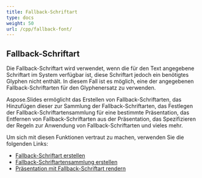 ```yaml
---
title: Fallback-Schriftart
type: docs
weight: 50
url: /cpp/fallback-font/
---
```


## **Fallback-Schriftart**
Die Fallback-Schriftart wird verwendet, wenn die für den Text angegebene Schriftart im System verfügbar ist, diese Schriftart jedoch ein benötigtes Glyphen nicht enthält. In diesem Fall ist es möglich, eine der angegebenen Fallback-Schriftarten für den Glyphenersatz zu verwenden.

Aspose.Slides ermöglicht das Erstellen von Fallback-Schriftarten, das Hinzufügen dieser zur Sammlung der Fallback-Schriftarten, das Festlegen der Fallback-Schriftartensammlung für eine bestimmte Präsentation, das Entfernen von Fallback-Schriftarten aus der Präsentation, das Spezifizieren der Regeln zur Anwendung von Fallback-Schriftarten und vieles mehr.

Um sich mit diesen Funktionen vertraut zu machen, verwenden Sie die folgenden Links:

- [Fallback-Schriftart erstellen](/slides/cpp/create-fallback-font)
- [Fallback-Schriftartensammlung erstellen](/slides/cpp/create-fallback-fonts-collection)
- [Präsentation mit Fallback-Schriftart rendern](/slides/cpp/render-presentation-with-fallback-font)